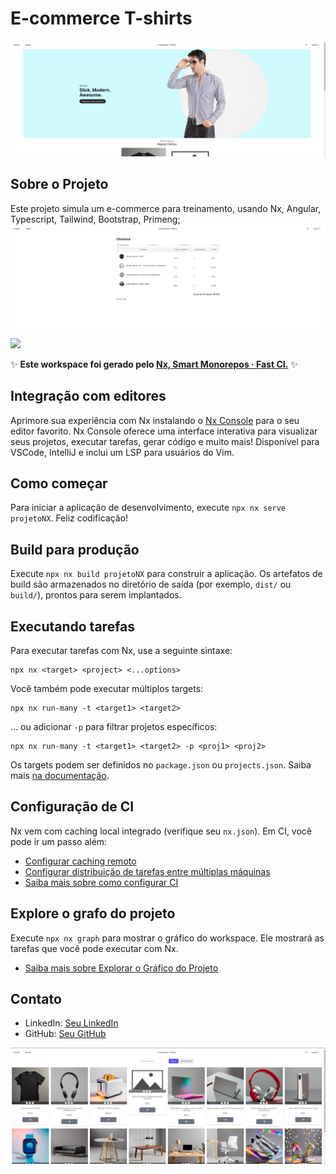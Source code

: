 # E-commerce T-shirts 

![Print2](https://github.com/vitorcbs/projetoECommerce/blob/master/Captura%20de%20tela%202024-06-20%20150131.png) 


## Sobre o Projeto

Este projeto simula um e-commerce para treinamento, usando Nx, Angular, Typescript, Tailwind, Bootstrap, Primeng;
![Print2](https://github.com/vitorcbs/projetoECommerce/blob/master/dasdsadsa.png) 

<a alt="Nx logo" href="https://nx.dev" target="_blank" rel="noreferrer"><img src="https://raw.githubusercontent.com/nrwl/nx/master/images/nx-logo.png" width="45"></a>

✨ **Este workspace foi gerado pelo [Nx, Smart Monorepos · Fast CI.](https://nx.dev)** ✨

## Integração com editores

Aprimore sua experiência com Nx instalando o [Nx Console](https://nx.dev/nx-console) para o seu editor favorito. Nx Console oferece uma interface interativa para visualizar seus projetos, executar tarefas, gerar código e muito mais! Disponível para VSCode, IntelliJ e inclui um LSP para usuários do Vim.

## Como começar

Para iniciar a aplicação de desenvolvimento, execute `npx nx serve projetoNX`. Feliz codificação!

## Build para produção

Execute `npx nx build projetoNX` para construir a aplicação. Os artefatos de build são armazenados no diretório de saída (por exemplo, `dist/` ou `build/`), prontos para serem implantados.

## Executando tarefas

Para executar tarefas com Nx, use a seguinte sintaxe:

```
npx nx <target> <project> <...options>
```

Você também pode executar múltiplos targets:

```
npx nx run-many -t <target1> <target2>
```

... ou adicionar `-p` para filtrar projetos específicos:

```
npx nx run-many -t <target1> <target2> -p <proj1> <proj2>
```

Os targets podem ser definidos no `package.json` ou `projects.json`. Saiba mais [na documentação](https://nx.dev/features/run-tasks).

## Configuração de CI

Nx vem com caching local integrado (verifique seu `nx.json`). Em CI, você pode ir um passo além:

- [Configurar caching remoto](https://nx.dev/features/share-your-cache)
- [Configurar distribuição de tarefas entre múltiplas máquinas](https://nx.dev/nx-cloud/features/distribute-task-execution)
- [Saiba mais sobre como configurar CI](https://nx.dev/recipes/ci)

## Explore o grafo do projeto

Execute `npx nx graph` para mostrar o gráfico do workspace.
Ele mostrará as tarefas que você pode executar com Nx.

- [Saiba mais sobre Explorar o Gráfico do Projeto](https://nx.dev/core-features/explore-graph)

## Contato

- LinkedIn: [Seu LinkedIn](https://www.linkedin.com/seu-perfil)
- GitHub: [Seu GitHub](https://github.com/seu-username)

![Print2](https://github.com/vitorcbs/projetoECommerce/blob/master/111111.png)
